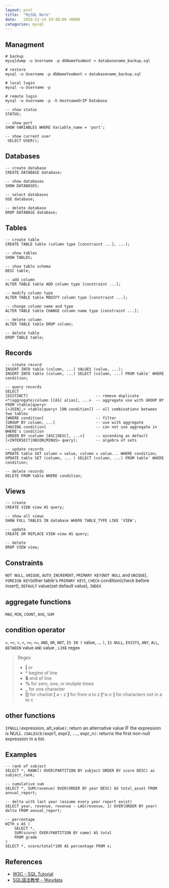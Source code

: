 ```yaml
---
layout: post
title:  "MySQL Note"
date:   2018-12-14 19:48:00 +0800
categories: mysql 
---
```

## Managment
```
# backup
mysqldump -u Username -p dbNameYouWant > databasename_backup.sql 

# restore
mysql -u Username -p dbNameYouWant < databasename_backup.sql

# local login
mysql -u Username -p

# remote login 
mysql -u Username -p -h HostnameOrIP Database
```
```
-- show status
STATUS;

-- show port
SHOW VARIABLES WHERE Variable_name = 'port';

-- show current user
 SELECT USER(); 
```

## Databases
```
-- create database
CREATE DATABASE database;

-- show databases
SHOW DATABASES;

-- select databases
USE database;

-- delete database
DROP DATABASE database;
```
## Tables
```
-- create table
CREATE TABLE table (column type [constraint ...], ...);

-- show tables
SHOW TABLES;

-- show table schema
DESC table;

-- add column
ALTER TABLE table ADD column type [constraint ...];

-- modify column type
ALTER TABLE table MODIFY column type [constraint ...];

-- change column name and type
ALTER TABLE table CHANGE column name type [constraint ...];

-- delete column
ALTER TABLE table DROP column;

-- delete table
DROP TABLE table;
```

## Records
```
-- create record
INSERT INTO table (column, ...) VALUES (value, ...);
INSERT INTO table (column, ...) SELECT (column, ...) FROM table' WHERE condition;

-- query records
SELECT 
[DISTINCT]                              -- remove duplicate
<*|aggregate|column [[AS] alias], ...>  -- aggregate use with GROUP BY
FROM <table|query>
[<JOIN|,> <table|query> [ON condition]] -- all combinations between two tables
[WHERE condition]                       -- filter
[GROUP BY column, ...]                  -- use with aggregate
[HAVING condition]                      -- can not use aggregate in WHERE's condition
[ORDER BY <column [ASC|DESC], ...>]     -- ascending as default
[<INTERSECT|UNION|MINUS> query];        -- algebra of sets

-- update records
UPDATE table SET column = value, column = value... WHERE condition;
UPDATE table SET (column, ... ) SELECT (column, ...) FROM table' WHERE condition;

-- delete records
DELETE FROM table WHERE condition;
```

## Views
```
-- create
CREATE VIEW view AS query;

-- show all views
SHOW FULL TABLES IN database WHERE TABLE_TYPE LIKE 'VIEW';

-- update 
CREATE OR REPLACE VIEW view AS query;

-- delete
DROP VIEW view;
```

## Constraints
`NOT NULL`,
`UNIQUE`,
`AUTO_INCREMENT`,
`PRIMARY KEY`(`NOT NULL` and `UNIQUE`),
`FOREIGN KEY`(other table's `PRIMARY KEY`),
`CHECK` condition(check before insert),
`DEFAULT` value(set default value),
`INDEX`

## aggregate functions
`MAX`, `MIN`, `COUNT`, `AVG`, `SUM`

## condition operator
`=`, `<>`, `>`, `<`, `>=`, `<=`, `AND`, `OR`, `NOT`, `IS IN (` value, ... `)`, `IS NULL`, `EXISTS`, `ANY`, `ALL`, `BETWEEN` value `AND` value , `LIKE` regex
>Regex
>- **\|** or
>- **^** begine of line
>- **$** end of line
>- **%** for zero, one, or mutiple times
>- **_** for one character
>- **[]** for charlist
>**[** a **-** z **]** for from a to z
>**[**^a-c **]** for characters not in a to c

## other functions
`IFNULL(`expression, alt_value`)`: return an alternative value IF the expression is NULL.
`COALESCE(`expr1, expr2, ...., expr_n`)`: returns the first non-null expression in a list.



## Examples
```
-- rank of subject
SELECT *, RANK() OVER(PARTITION BY subject ORDER BY score DESC) as subject_rank;

-- cumulative sum
SELECT *, SUM(revenue) OVER(ORDER BY year DESC) AS total_asset FROM annual_report;

-- delta with last year (assume every year report exist)
SELECT year, revenue, revenue - LAG(revenue, 1) OVER(ORDER BY year) delta FROM annual_report;

-- percentage
WITH x AS (
    SELECT *,
    SUM(score) OVER(PARTITION BY name) AS total
    FROM grade
)
SELECT *, score/total*100 AS percentage FROM x;
```

## References
- [W3C - SQL Tutorial](https://www.w3schools.com/sql/default.asp)
- [SQL語法教學 - 1Keydata](https://www.1keydata.com/tw/sql/sql.html)

